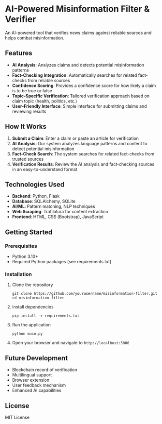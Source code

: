 # AI-Powered Misinformation Filter & Verifier

An AI-powered tool that verifies news claims against reliable sources and helps combat misinformation.

## Features

- **AI Analysis**: Analyzes claims and detects potential misinformation patterns
- **Fact-Checking Integration**: Automatically searches for related fact-checks from reliable sources
- **Confidence Scoring**: Provides a confidence score for how likely a claim is to be true or false
- **Topic-Specific Verification**: Tailored verification approach based on claim topic (health, politics, etc.)
- **User-Friendly Interface**: Simple interface for submitting claims and reviewing results

## How It Works

1. **Submit a Claim**: Enter a claim or paste an article for verification
2. **AI Analysis**: Our system analyzes language patterns and content to detect potential misinformation
3. **Fact-Check Search**: The system searches for related fact-checks from trusted sources
4. **Verification Results**: Review the AI analysis and fact-checking sources in an easy-to-understand format

## Technologies Used

- **Backend**: Python, Flask
- **Database**: SQLAlchemy, SQLite
- **AI/ML**: Pattern matching, NLP techniques
- **Web Scraping**: Trafilatura for content extraction
- **Frontend**: HTML, CSS (Bootstrap), JavaScript

## Getting Started

### Prerequisites

- Python 3.10+
- Required Python packages (see requirements.txt)

### Installation

1. Clone the repository
   ```
   git clone https://github.com/yourusername/misinformation-filter.git
   cd misinformation-filter
   ```

2. Install dependencies
   ```
   pip install -r requirements.txt
   ```

3. Run the application
   ```
   python main.py
   ```

4. Open your browser and navigate to `http://localhost:5000`

## Future Development

- Blockchain record of verification
- Multilingual support
- Browser extension
- User feedback mechanism
- Enhanced AI capabilities

## License

MIT License